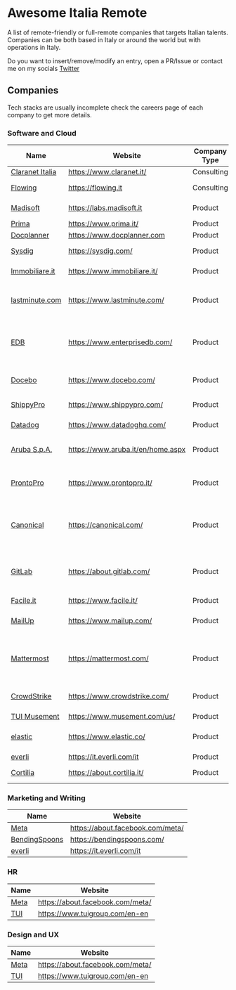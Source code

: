 # Awesome Italia Remote

A list of remote-friendly or full-remote companies that targets Italian talents.  
Companies can be both based in Italy or around the world but with operations in Italy.

Do you want to insert/remove/modify an entry, open a PR/Issue or contact me on my socials [Twitter](https://twitter.com/alessmarinoac)

## Companies

Tech stacks are usually incomplete check the careers page of each company to get more details.

### Software and Cloud

Name | Website | Company Type | Stack
------------ | ------- | -------| -------
[Claranet Italia](https://claranetitalia.recruitee.com/l/it) | https://www.claranet.it/ | Consulting | AWS
[Flowing](https://www.flowing.it/job-opportunity/) | https://flowing.it | Consulting | AWS - PHP - JS
[Madisoft](https://labs.madisoft.it/) | https://labs.madisoft.it | Product | AWS - PHP - React
[Prima](https://it.prima.jobs/?lang=it-it) | https://www.prima.it/ | Product | AWS
[Docplanner](https://www.docplanner.com/career) | https://www.docplanner.com | Product | AWS - PHP
[Sysdig](https://sysdig.com/jobs/) | https://sysdig.com/ | Product | Go - K8S - AWS - GCP
[Immobiliare.it](https://www.immobiliare.it/info/lavora-con-noi/) | https://www.immobiliare.it/ | Product | PHP - Openstack
[lastminute.com](https://careers.lastminute.com/) | https://www.lastminute.com/ | Product | AWS - Kubernetes - Go - Python
[EDB](https://www.enterprisedb.com/careers) | https://www.enterprisedb.com/ | Product | Azure - C - Kubernetes - PostgreSQL
[Docebo](https://www.docebo.com/company/careers/) | https://www.docebo.com/ | Product | AWS - Terraform - JS - PHP
[ShippyPro](https://www.shippypro.com/en/work-with-us/) | https://www.shippypro.com/ | Product | PHP - Terraform
[Datadog](https://www.datadoghq.com/careers/) | https://www.datadoghq.com/ | Product | Go - Kubernetes
[Aruba S.p.A.](https://www.aruba.it/en/home.aspx) | https://www.aruba.it/en/home.aspx | Product | OpenShift - Serverless - Istio
[ProntoPro](https://jobs.jobvite.com/prontopro/jobs) | https://www.prontopro.it/ | Product | PHP - Go - AWS - Terraform - Kubernetes
[Canonical](https://canonical.com/careers) | https://canonical.com/ | Product | Python - Go - OpenStack - Kubernetes
[GitLab](https://about.gitlab.com/jobs/) | https://about.gitlab.com/ | Product | Go - Kubernetes - Python - Ruby on Rails
[Facile.it](https://inrecruiting.intervieweb.it/facileit/it/career#vacancies) | https://www.facile.it/ | Product | PHP
[MailUp](https://www.growens.io/en/work-with-us/) | https://www.mailup.com/ | Product | Linux - Go - AWS - IaC - JS
[Mattermost](https://mattermost.com/careers/) | https://mattermost.com/ | Product | Go - Terraform - AWS - Kubernetes - CircleCI
[CrowdStrike](https://www.crowdstrike.com/careers/) | https://www.crowdstrike.com/ | Product | Go - AWS - IoT - Security
[TUI Musement](https://careers.tuigroup.com/jobs/) | https://www.musement.com/us/ | Product | AWS - PHP
[elastic](https://www.elastic.co/about/careers/) | https://www.elastic.co/ | Product | Go - Cloud - Scala - OpenStack
[everli](https://it.everli.com/it/lavora-con-noi) | https://it.everli.com/it | Product | PHP - JS
[Cortilia](https://about.cortilia.it/lavora-con-noi) | https://about.cortilia.it/ | Product | AWS - Java

### Marketing and Writing

Name | Website
------------ | -------
[Meta](https://www.metacareers.com/jobs?roles[0]=full-time&offices[0]=Remote%2C%20Italy) | https://about.facebook.com/meta/
[BendingSpoons](https://bendingspoons.com/careers.html) | https://bendingspoons.com/
[everli](https://it.everli.com/it/lavora-con-noi) | https://it.everli.com/it

### HR

Name | Website
------------ | -------
[Meta](https://www.metacareers.com/jobs?roles[0]=full-time&offices[0]=Remote%2C%20Italy) | https://about.facebook.com/meta/
[TUI](https://careers.tuigroup.com/) | https://www.tuigroup.com/en-en

### Design and UX

Name | Website
------------ | -------
[Meta](https://www.metacareers.com/jobs?roles[0]=full-time&offices[0]=Remote%2C%20Italy) | https://about.facebook.com/meta/
[TUI](https://careers.tuigroup.com/) | https://www.tuigroup.com/en-en
